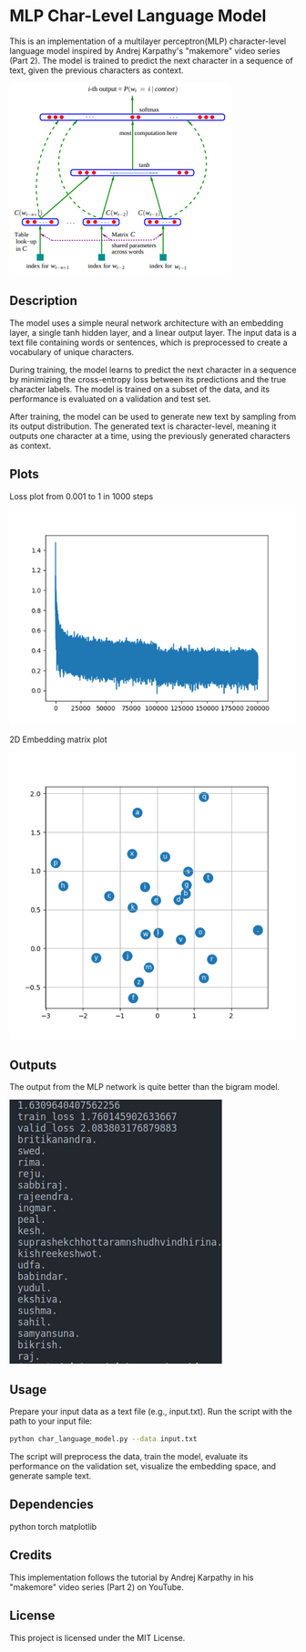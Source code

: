 # MLP Char-Level Language Model
This is an implementation of a multilayer perceptron(MLP) character-level language model inspired by Andrej Karpathy's "makemore" video series (Part 2). The model is trained to predict the next character in a sequence of text, given the previous characters as context.

![Neural Architecture](images/image.png)

## Description
The model uses a simple neural network architecture with an embedding layer, a single tanh hidden layer, and a linear output layer. The input data is a text file containing words or sentences, which is preprocessed to create a vocabulary of unique characters.

During training, the model learns to predict the next character in a sequence by minimizing the cross-entropy loss between its predictions and the true character labels. The model is trained on a subset of the data, and its performance is evaluated on a validation and test set.

After training, the model can be used to generate new text by sampling from its output distribution. The generated text is character-level, meaning it outputs one character at a time, using the previously generated characters as context.

## Plots

Loss plot from 0.001 to 1 in 1000 steps

![Loss plot](images/loss_plot.png)

2D Embedding matrix plot

![matrix](images/embedding_viz.png)

## Outputs
The output from the MLP network is quite better than the bigram model.

![output on nepali names txt](images/output.png)

## Usage
Prepare your input data as a text file (e.g., input.txt).
Run the script with the path to your input file:

```bash
python char_language_model.py --data input.txt
```

The script will preprocess the data, train the model, evaluate its performance on the validation set, visualize the embedding space, and generate sample text.

## Dependencies
python 
torch
matplotlib

## Credits
This implementation follows the tutorial by Andrej Karpathy in his "makemore" video series (Part 2) on YouTube.

## License
This project is licensed under the MIT License.